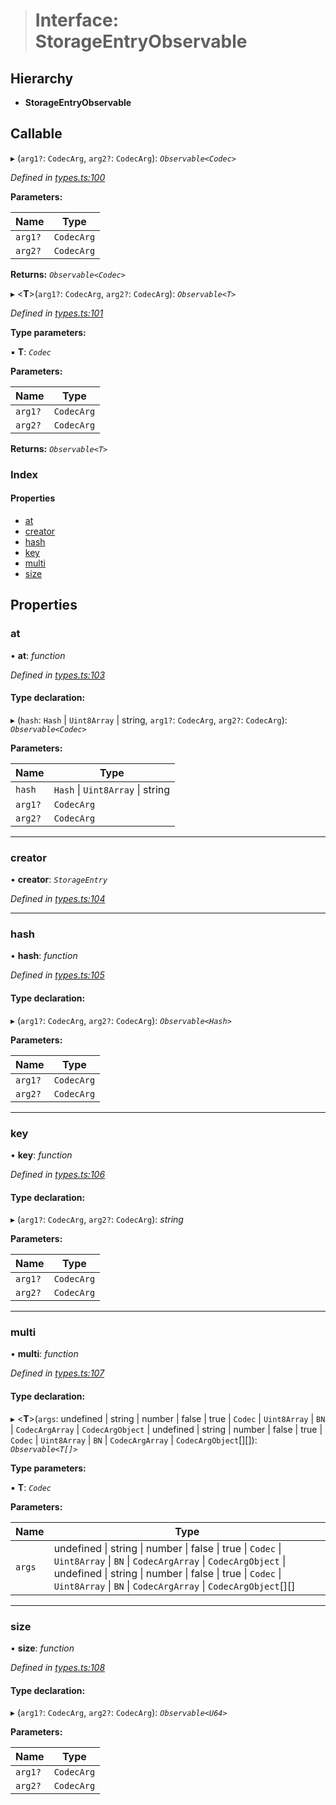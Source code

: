 > # Interface: StorageEntryObservable

## Hierarchy

* **StorageEntryObservable**

## Callable

▸ (`arg1?`: `CodecArg`, `arg2?`: `CodecArg`): *`Observable<Codec>`*

*Defined in [types.ts:100](https://github.com/polkadot-js/api/blob/28cf21d/packages/api/src/types.ts#L100)*

**Parameters:**

Name | Type |
------ | ------ |
`arg1?` | `CodecArg` |
`arg2?` | `CodecArg` |

**Returns:** *`Observable<Codec>`*

▸ <**T**>(`arg1?`: `CodecArg`, `arg2?`: `CodecArg`): *`Observable<T>`*

*Defined in [types.ts:101](https://github.com/polkadot-js/api/blob/28cf21d/packages/api/src/types.ts#L101)*

**Type parameters:**

▪ **T**: *`Codec`*

**Parameters:**

Name | Type |
------ | ------ |
`arg1?` | `CodecArg` |
`arg2?` | `CodecArg` |

**Returns:** *`Observable<T>`*

### Index

#### Properties

* [at](_types_.storageentryobservable.md#at)
* [creator](_types_.storageentryobservable.md#creator)
* [hash](_types_.storageentryobservable.md#hash)
* [key](_types_.storageentryobservable.md#key)
* [multi](_types_.storageentryobservable.md#multi)
* [size](_types_.storageentryobservable.md#size)

## Properties

###  at

• **at**: *function*

*Defined in [types.ts:103](https://github.com/polkadot-js/api/blob/28cf21d/packages/api/src/types.ts#L103)*

#### Type declaration:

▸ (`hash`: `Hash` | `Uint8Array` | string, `arg1?`: `CodecArg`, `arg2?`: `CodecArg`): *`Observable<Codec>`*

**Parameters:**

Name | Type |
------ | ------ |
`hash` | `Hash` \| `Uint8Array` \| string |
`arg1?` | `CodecArg` |
`arg2?` | `CodecArg` |

___

###  creator

• **creator**: *`StorageEntry`*

*Defined in [types.ts:104](https://github.com/polkadot-js/api/blob/28cf21d/packages/api/src/types.ts#L104)*

___

###  hash

• **hash**: *function*

*Defined in [types.ts:105](https://github.com/polkadot-js/api/blob/28cf21d/packages/api/src/types.ts#L105)*

#### Type declaration:

▸ (`arg1?`: `CodecArg`, `arg2?`: `CodecArg`): *`Observable<Hash>`*

**Parameters:**

Name | Type |
------ | ------ |
`arg1?` | `CodecArg` |
`arg2?` | `CodecArg` |

___

###  key

• **key**: *function*

*Defined in [types.ts:106](https://github.com/polkadot-js/api/blob/28cf21d/packages/api/src/types.ts#L106)*

#### Type declaration:

▸ (`arg1?`: `CodecArg`, `arg2?`: `CodecArg`): *string*

**Parameters:**

Name | Type |
------ | ------ |
`arg1?` | `CodecArg` |
`arg2?` | `CodecArg` |

___

###  multi

• **multi**: *function*

*Defined in [types.ts:107](https://github.com/polkadot-js/api/blob/28cf21d/packages/api/src/types.ts#L107)*

#### Type declaration:

▸ <**T**>(`args`: undefined | string | number | false | true | `Codec` | `Uint8Array` | `BN` | `CodecArgArray` | `CodecArgObject` | undefined | string | number | false | true | `Codec` | `Uint8Array` | `BN` | `CodecArgArray` | `CodecArgObject`[][]): *`Observable<T[]>`*

**Type parameters:**

▪ **T**: *`Codec`*

**Parameters:**

Name | Type |
------ | ------ |
`args` | undefined \| string \| number \| false \| true \| `Codec` \| `Uint8Array` \| `BN` \| `CodecArgArray` \| `CodecArgObject` \| undefined \| string \| number \| false \| true \| `Codec` \| `Uint8Array` \| `BN` \| `CodecArgArray` \| `CodecArgObject`[][] |

___

###  size

• **size**: *function*

*Defined in [types.ts:108](https://github.com/polkadot-js/api/blob/28cf21d/packages/api/src/types.ts#L108)*

#### Type declaration:

▸ (`arg1?`: `CodecArg`, `arg2?`: `CodecArg`): *`Observable<U64>`*

**Parameters:**

Name | Type |
------ | ------ |
`arg1?` | `CodecArg` |
`arg2?` | `CodecArg` |